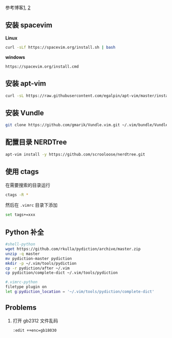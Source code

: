 参考博客[1](https://segmentfault.com/a/1190000003962806), [2](http://blog.csdn.net/jeff_liu_sky_/article/details/53955888)

## 安装 spacevim
**Linux**
```sh
curl -sLf https://spacevim.org/install.sh | bash
```
**windows**
```
https://spacevim.org/install.cmd
```

## 安装 apt-vim
```sh
curl -sL https://raw.githubusercontent.com/egalpin/apt-vim/master/install.sh | sh
```

## 安装 Vundle
```sh
git clone https://github.com/gmarik/Vundle.vim.git ~/.vim/bundle/Vundle.vim
```

## 配置目录 NERDTree
```sh
apt-vim install -y https://github.com/scrooloose/nerdtree.git
```

## 使用 ctags

在需要搜索的目录运行
```sh
ctags -R *
```

然后在 `.vimrc` 目录下添加
```sh
set tags+=xxx
```
## Python 补全
```sh
#shell-python
wget https://github.com/rkulla/pydiction/archive/master.zip
unzip -q master
mv pydiction-master pydiction
mkdir -p ~/.vim/tools/pydiction
cp -r pydiction/after ~/.vim
cp pydiction/complete-dict ~/.vim/tools/pydiction
```
```sh
#.vimrc-python
filetype plugin on
let g:pydiction_location = '~/.vim/tools/pydiction/complete-dict'
```

## Problems
1. 打开 gb2312 文件乱码

    ```sh
    :edit ++enc=gb18030
    ```